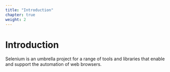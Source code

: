 ```yaml
---
title: "Introduction"
chapter: true
weight: 2
---
```


# Introduction

Selenium is an umbrella project for a range of tools and libraries that enable and support the automation of web browsers. 